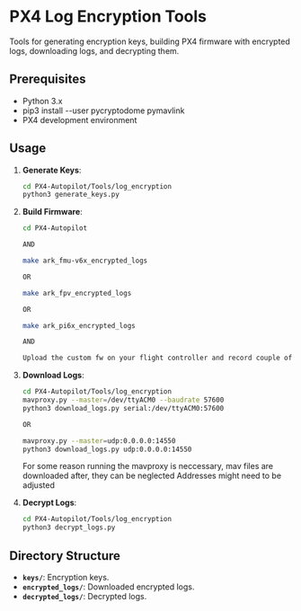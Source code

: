 # PX4 Log Encryption Tools

Tools for generating encryption keys, building PX4 firmware with encrypted logs, downloading logs, and decrypting them.

## Prerequisites

- Python 3.x
- pip3 install --user pycryptodome pymavlink
- PX4 development environment

## Usage



1. **Generate Keys**:
   ```bash
   cd PX4-Autopilot/Tools/log_encryption
   python3 generate_keys.py
   ```

2. **Build Firmware**:
   ```bash
   cd PX4-Autopilot

   AND

   make ark_fmu-v6x_encrypted_logs

   OR

   make ark_fpv_encrypted_logs

   OR

   make ark_pi6x_encrypted_logs

   AND

   Upload the custom fw on your flight controller and record couple of logs
   ```

3. **Download Logs**:
   ```bash
   cd PX4-Autopilot/Tools/log_encryption
   mavproxy.py --master=/dev/ttyACM0 --baudrate 57600
   python3 download_logs.py serial:/dev/ttyACM0:57600

   OR

   mavproxy.py --master=udp:0.0.0.0:14550
   python3 download_logs.py udp:0.0.0.0:14550
   ```

   For some reason running the mavproxy is neccessary, mav files are downloaded after, they can be neglected
   Addresses might need to be adjusted

4. **Decrypt Logs**:
   ```bash
   cd PX4-Autopilot/Tools/log_encryption
   python3 decrypt_logs.py
   ```



## Directory Structure

- **`keys/`**: Encryption keys.
- **`encrypted_logs/`**: Downloaded encrypted logs.
- **`decrypted_logs/`**: Decrypted logs.


